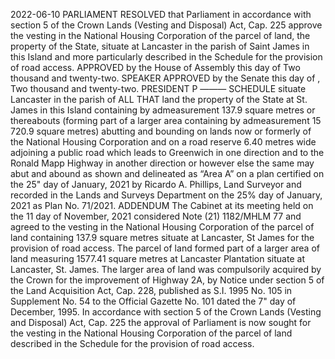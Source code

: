 2022-06-10
PARLIAMENT
RESOLVED that Parliament in accordance with section 5 of the Crown Lands (Vesting and Disposal) Act, Cap. 225 approve the vesting in the National Housing Corporation of the parcel of land, the property of the State, situate at Lancaster in the parish of Saint James in this Island and more particularly described in the Schedule for the provision of road access.
APPROVED by the House of Assembly this
day of
Two thousand and twenty-two.
SPEAKER
APPROVED by the Senate this
day of
, Two
thousand and twenty-two.
PRESIDENT
P
———
SCHEDULE
situate Lancaster in the parish of
ALL THAT land the property of the State at St. James in this Island containing by admeasurement 137.9 square metres or thereabouts (forming part of a larger area containing by admeasurement 15 720.9 square metres) abutting and bounding on lands now or formerly of the National Housing Corporation and on a road reserve 6.40 metres wide adjoining a public road which leads to Greenwich in one direction and to the Ronald Mapp Highway in another direction or however else the same may abut and abound as shown and delineated as “Area A” on a plan certified on the 25" day of January, 2021 by Ricardo A. Phillips, Land Surveyor and recorded in the Lands and Surveys Department on the 25% day of January, 2021 as Plan No. 71/2021.
ADDENDUM
The Cabinet at its meeting held on the 11 day of November, 2021 considered Note (21) 1182/MHLM 77 and agreed to the vesting in the National Housing Corporation of the parcel of land containing 137.9 square metres situate at Lancaster, St James for the provision of road access.
The parcel of land formed part of a larger area of land measuring 1577.41 square metres at Lancaster Plantation situate at Lancaster, St. James. The larger area of land was compulsorily acquired by the Crown for the improvement of Highway 2A, by Notice under section 5 of the Land Acquisition Act, Cap. 228, published as S.I. 1995 No. 105 in Supplement No. 54 to the Official Gazette No. 101 dated the 7" day of December, 1995.
In accordance with section 5 of the Crown Lands (Vesting and Disposal) Act, Cap. 225 the approval of Parliament is now sought for the vesting in the National Housing Corporation of the parcel of land described in the Schedule for the provision of road access.
